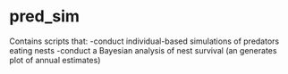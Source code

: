 # pred_sim

Contains scripts that:
-conduct individual-based simulations of predators eating nests
-conduct a Bayesian analysis of nest survival (an generates plot of annual estimates)
